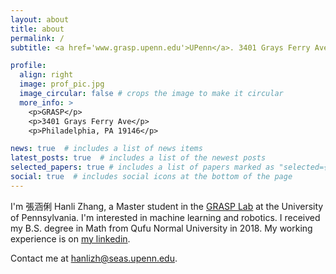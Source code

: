 ```yaml
---
layout: about
title: about
permalink: /
subtitle: <a href='www.grasp.upenn.edu'>UPenn</a>. 3401 Grays Ferry Ave. 610-909-9485.

profile:
  align: right
  image: prof_pic.jpg
  image_circular: false # crops the image to make it circular
  more_info: >
    <p>GRASP</p>
    <p>3401 Grays Ferry Ave</p>
    <p>Philadelphia, PA 19146</p>

news: true  # includes a list of news items
latest_posts: true  # includes a list of the newest posts
selected_papers: true # includes a list of papers marked as "selected={true}"
social: true  # includes social icons at the bottom of the page
---
```


I'm 張涵俐 Hanli Zhang, a Master student in the [GRASP Lab](https://www.grasp.upenn.edu/) at the University of Pennsylvania. I'm interested in machine learning and robotics. I received my B.S. degree in Math from Qufu Normal University in 2018. My working experience is on [my linkedin](https://www.linkedin.com/in/hanli-zhang).

Contact me at [hanlizh@seas.upenn.edu](mailto:hanlizh@seas.upenn.edu).

<!-- 
Write your biography here. Tell the world about yourself. Link to your favorite [subreddit](http://reddit.com). You can put a picture in, too. The code is already in, just name your picture `prof_pic.jpg` and put it in the `img/` folder.

Put your address / P.O. box / other info right below your picture. You can also disable any of these elements by editing `profile` property of the YAML header of your `_pages/about.md`. Edit `_bibliography/papers.bib` and Jekyll will render your [publications page](/al-folio/publications/) automatically.

Link to your social media connections, too. This theme is set up to use [Font Awesome icons](https://fontawesome.com/) and [Academicons](https://jpswalsh.github.io/academicons/), like the ones below. Add your Facebook, Twitter, LinkedIn, Google Scholar, or just disable all of them. -->